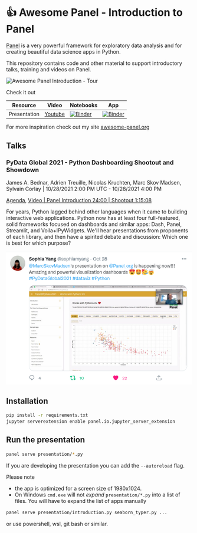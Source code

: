 # 👍 Awesome Panel - Introduction to Panel

[Panel](https://panel.holoviz.org) is a very powerful framework for exploratory data analysis and for creating beautiful data science apps in Python.

This repository contains code and other material to support introductory talks, training and videos on Panel.

![Awesome Panel Introduction - Tour](https://github.com/MarcSkovMadsen/awesome-panel-introduction/blob/main/assets/videos/awesome-panel-introduction-tour.gif?raw=true)

Check it out

Resource | Video | Notebooks | App |
|--------|-------|-----------|-----|
| Presentation | [Youtube](https://youtu.be/dUaS7yM2FxA) | [![Binder](https://mybinder.org/badge_logo.svg)](https://mybinder.org/v2/gh/marcskovmadsen/awesome-panel-introduction/main?urlpath=lab/tree/presentation) | [![Binder](https://mybinder.org/badge_logo.svg)](https://mybinder.org/v2/gh/marcskovmadsen/awesome-panel-introduction/main?urlpath=panel/introduction) |

For more inspiration check out my site [awesome-panel.org](https://awesome-panel.org)

## Talks

### PyData Global 2021 - Python Dashboarding Shootout and Showdown

James A. Bednar, Adrien Treuille, Nicolas Kruchten, Marc Skov Madsen, Sylvain Corlay  |  10/28/2021 2:00 PM UTC - 10/28/2021 4:00 PM

[Agenda](https://pydata.org/global2021/schedule/presentation/140/python-dashboarding-shootout-and-showdown/), [Video | Panel Introduction 24:00 | Shootout 1:15:08](https://zoom.us/rec/share/ailBm48NBppFXaNHvU2EsnSGf3XhR8Q9mzmhUnwqkwDXS_bRlYMRgnQvudc7UeY_.pAZHOxu7L2Yl6Fr0?startTime=1635430012000)

For years, Python lagged behind other languages when it came to building interactive web applications. Python now has at least four full-featured, solid frameworks focused on dashboards and similar apps: Dash, Panel, Streamlit, and Voila+IPyWidgets. We'll hear presentations from proponents of each library, and then have a spirited debate and discussion: Which one is best for which purpose?

[![PyData Tweet](assets/images/pydata2021-tweet.png)](https://twitter.com/sophiamyang/status/1453734521799540752?s=20)

## Installation

```bash
pip install -r requirements.txt
jupyter serverextension enable panel.io.jupyter_server_extension
```

## Run the presentation

```bash
panel serve presentation/*.py
```

If you are developing the presentation you can add the `--autoreload` flag.

Please note

- the app is optimized for a screen size of 1980x1024.
- On Windows `cmd.exe` will not *expand* `presentation/*.py` into a list of files. You will have to expand the list of apps manually

```bash
panel serve presentation/introduction.py seaborn_typer.py ...
```

or use powershell, wsl, git bash or similar.
